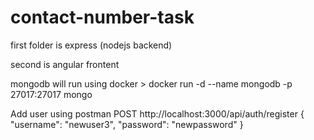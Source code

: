 # contact-number-task
 
first folder is express (nodejs backend)

second is angular frontent  

mongodb will run using docker > docker run -d --name mongodb -p 27017:27017 mongo  

Add user using postman  POST http://localhost:3000/api/auth/register {   "username": "newuser3",   "password": "newpassword" }
